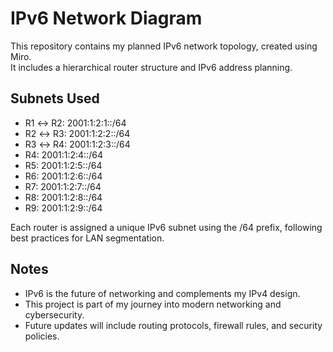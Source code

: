 # IPv6 Network Diagram

This repository contains my planned IPv6 network topology, created using Miro.  
It includes a hierarchical router structure and IPv6 address planning.

## Subnets Used

- R1 ↔ R2: 2001:1:2:1::/64  
- R2 ↔ R3: 2001:1:2:2::/64  
- R3 ↔ R4: 2001:1:2:3::/64  
- R4: 2001:1:2:4::/64  
- R5: 2001:1:2:5::/64  
- R6: 2001:1:2:6::/64  
- R7: 2001:1:2:7::/64  
- R8: 2001:1:2:8::/64  
- R9: 2001:1:2:9::/64  

Each router is assigned a unique IPv6 subnet using the /64 prefix, following best practices for LAN segmentation.

## Notes

- IPv6 is the future of networking and complements my IPv4 design.  
- This project is part of my journey into modern networking and cybersecurity.  
- Future updates will include routing protocols, firewall rules, and security policies.
